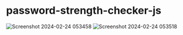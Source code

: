 # password-strength-checker-js

![Screenshot 2024-02-24 053458](https://github.com/ArchProtios/password-strength-checker-js/assets/99127122/298ea724-db6a-4fc9-83f5-29790c201501)
![Screenshot 2024-02-24 053518](https://github.com/ArchProtios/password-strength-checker-js/assets/99127122/64f3e28e-0dcf-48f8-bd18-4147b6dfff9d)
